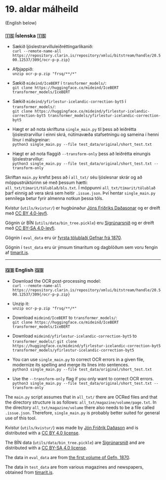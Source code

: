 # 19. aldar málheild

(English below)

### 🇮🇸 Íslenska 🇮🇸
* Sækið ljóslestrarvilluleiðréttingarlíkanið:  
`curl --remote-name-all https://repository.clarin.is/repository/xmlui/bitstream/handle/20.500.12537/309{/ocr-p-p.zip}`

* Afþjappið:  
`unzip ocr-p-p.zip "frsq/**/*"`

* Sækið `mideind/IceBERT` í `transformer_models/`:  
`git clone https://huggingface.co/mideind/IceBERT transformer_models/IceBERT`

* Sækið `mideind/yfirlestur-icelandic-correction-byt5` í `transformer_models/`:  
`git clone https://huggingface.co/mideind/yfirlestur-icelandic-correction-byt5 transformer_models/yfirlestur-icelandic-correction-byt5`

* Hægt er að nota skriftuna `single_main.py` til þess að leiðrétta ljóslestrarvillur í einni skrá, nútímavæða stafsetningu og sameina í henni línur í málsgreinar:  
`python3 single_main.py --file test_data/original/short_test.txt`


* Hægt er að nota flaggið `--transform-only` þess að leiðrétta einungis ljóslestrarvillur:  
`python3 single_main.py --file test_data/original/short_test.txt --transform-only`

Skriftan `main.py` krefst þess að í `all_txt/` séu ljóslesnar skrár og að möppustrúktúrinn sé með þessum hætti: `all_txt/tímarit/tölublað/bls.txt`. Í möppunni `all_txt/tímarit/tölublað` þarf einnig að vera skrá sem heitir `.issue.json`. Því hentar `single_main.py` sennilega betur fyrir almenna notkun þessa tóls.


Kvistur (`utils/kvistur/`) er hugbúnaður [Jóns Friðriks Daðasonar](https://github.com/jonfd/kvistur) og er dreift með [CC BY 4.0-leyfi](https://creativecommons.org/licenses/by/4.0/).

Gögnin úr BÍN (`utils/data/bin_tree.pickle`) eru [Sigrúnarsnið](https://bin.arnastofnun.is/gogn/SH-snid) og er dreift með [CC BY-SA 4.0-leyfi](https://creativecommons.org/licenses/by-sa/4.0/).

Gögnin í `eval_data` eru úr [fyrsta tölublaði Gefnar frá 1870](https://timarit.is/page/2043251#page/n0/mode/2up).

Gögnin í `test_data` eru úr ýmsum tímaritum og dagblöðum sem voru fengin af [timarit.is](https://timarit.is/).

---

### 🇬🇧 English 🇬🇧
* Download the OCR post-processing model:  
`curl --remote-name-all https://repository.clarin.is/repository/xmlui/bitstream/handle/20.500.12537/309{/ocr-p-p.zip}`

* Unzip it:  
`unzip ocr-p-p.zip "frsq/**/*"`

* Download `mideind/IceBERT` to `transformer_models/`:  
`git clone https://huggingface.co/mideind/IceBERT transformer_models/IceBERT`

* Download `mideind/yfirlestur-icelandic-correction-byt5` to `transformer_models/`:
`git clone https://huggingface.co/mideind/yfirlestur-icelandic-correction-byt5 transformer_models/yfirlestur-icelandic-correction-byt5`

* You can use `single_main.py` to correct OCR errors in a given file, modernize its spelling and merge its lines into sentences.  
`python3 single_main.py --file test_data/original/short_test.txt`

* Use the `--transform-only` flag if you only want to correct OCR errors.  
`python3 single_main.py --file test_data/original/short_test.txt --transform-only`

The `main.py` script assumes that in `all_txt/` there are OCRed files and that the directory structure is as follows: `all_txt/magazine/volume/page.txt`. In the directory `all_txt/magazine/volume` there also needs to be a file called `.issue.json`. Therefore, `single_main.py` is probably better suited for general use of this tool.

Kvistur (`utils/kvistur/`) was made by [Jón Friðrik Daðason](https://github.com/jonfd/kvistur) and is distributed with a [CC BY 4.0 license](https://creativecommons.org/licenses/by/4.0/).

The BÍN data (`utils/data/bin_tree.pickle`) are [Sigrúnarsnið](https://bin.arnastofnun.is/gogn/SH-snid) and are distributed with a [CC BY-SA 4.0 license](https://creativecommons.org/licenses/by-sa/4.0/).

The data in `eval_data` are from [the first volume of Gefn, 1870](https://timarit.is/page/2043251#page/n0/mode/2up).

The data in `test_data` are from various magazines and newspapers, obtained from [timarit.is](https://timarit.is/).